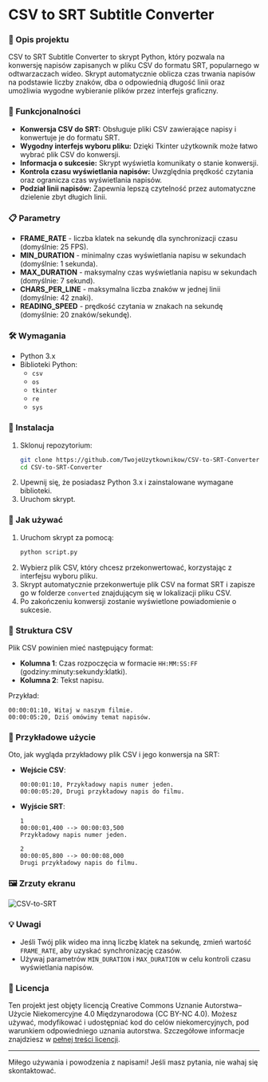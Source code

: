 
# CSV to SRT Subtitle Converter

### 📜 Opis projektu
CSV to SRT Subtitle Converter to skrypt Python, który pozwala na konwersję napisów zapisanych w pliku CSV do formatu SRT, popularnego w odtwarzaczach wideo. Skrypt automatycznie oblicza czas trwania napisów na podstawie liczby znaków, dba o odpowiednią długość linii oraz umożliwia wygodne wybieranie plików przez interfejs graficzny.

### 🎯 Funkcjonalności
- **Konwersja CSV do SRT:** Obsługuje pliki CSV zawierające napisy i konwertuje je do formatu SRT.
- **Wygodny interfejs wyboru pliku:** Dzięki Tkinter użytkownik może łatwo wybrać plik CSV do konwersji.
- **Informacja o sukcesie:** Skrypt wyświetla komunikaty o stanie konwersji.
- **Kontrola czasu wyświetlania napisów:** Uwzględnia prędkość czytania oraz ogranicza czas wyświetlania napisów.
- **Podział linii napisów:** Zapewnia lepszą czytelność przez automatyczne dzielenie zbyt długich linii.

### 📋 Parametry
- **FRAME_RATE** - liczba klatek na sekundę dla synchronizacji czasu (domyślnie: 25 FPS).
- **MIN_DURATION** - minimalny czas wyświetlania napisu w sekundach (domyślnie: 1 sekunda).
- **MAX_DURATION** - maksymalny czas wyświetlania napisu w sekundach (domyślnie: 7 sekund).
- **CHARS_PER_LINE** - maksymalna liczba znaków w jednej linii (domyślnie: 42 znaki).
- **READING_SPEED** - prędkość czytania w znakach na sekundę (domyślnie: 20 znaków/sekundę).

### 🛠️ Wymagania
- Python 3.x
- Biblioteki Python:
  - `csv`
  - `os`
  - `tkinter`
  - `re`
  - `sys`

### 🔧 Instalacja
1. Sklonuj repozytorium:
    ```bash
    git clone https://github.com/TwojeUzytkownikow/CSV-to-SRT-Converter.git
    cd CSV-to-SRT-Converter
    ```
2. Upewnij się, że posiadasz Python 3.x i zainstalowane wymagane biblioteki.
3. Uruchom skrypt.

### 🚀 Jak używać
1. Uruchom skrypt za pomocą:
   ```bash
   python script.py
   ```
2. Wybierz plik CSV, który chcesz przekonwertować, korzystając z interfejsu wyboru pliku.
3. Skrypt automatycznie przekonwertuje plik CSV na format SRT i zapisze go w folderze `converted` znajdującym się w lokalizacji pliku CSV.
4. Po zakończeniu konwersji zostanie wyświetlone powiadomienie o sukcesie.

### 📂 Struktura CSV
Plik CSV powinien mieć następujący format:
- **Kolumna 1**: Czas rozpoczęcia w formacie `HH:MM:SS:FF` (godziny:minuty:sekundy:klatki).
- **Kolumna 2**: Tekst napisu.

Przykład:
```csv
00:00:01:10, Witaj w naszym filmie.
00:00:05:20, Dziś omówimy temat napisów.
```

### 🎉 Przykładowe użycie
Oto, jak wygląda przykładowy plik CSV i jego konwersja na SRT:
- **Wejście CSV**:
  ```csv
  00:00:01:10, Przykładowy napis numer jeden.
  00:00:05:20, Drugi przykładowy napis do filmu.
  ```
- **Wyjście SRT**:
  ```
  1
  00:00:01,400 --> 00:00:03,500
  Przykładowy napis numer jeden.

  2
  00:00:05,800 --> 00:00:08,000
  Drugi przykładowy napis do filmu.
  ```

### 🖼️ Zrzuty ekranu
![CSV-to-SRT](link_do_zrzutu.png) <!-- Dodaj zrzut ekranu pokazujący działanie skryptu -->

### 💡 Uwagi
- Jeśli Twój plik wideo ma inną liczbę klatek na sekundę, zmień wartość `FRAME_RATE`, aby uzyskać synchronizację czasów.
- Używaj parametrów `MIN_DURATION` i `MAX_DURATION` w celu kontroli czasu wyświetlania napisów.

### 📜 Licencja
Ten projekt jest objęty licencją Creative Commons Uznanie Autorstwa–Użycie Niekomercyjne 4.0 Międzynarodowa (CC BY-NC 4.0). Możesz używać, modyfikować i udostępniać kod do celów niekomercyjnych, pod warunkiem odpowiedniego uznania autorstwa. Szczegółowe informacje znajdziesz w [pełnej treści licencji](LICENSE).

---

Miłego używania i powodzenia z napisami! Jeśli masz pytania, nie wahaj się skontaktować.
